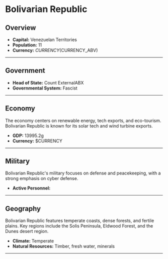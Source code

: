 # Bolivarian Republic

## Overview

- **Capital:** Venezuelan Territories
- **Population:** 11
- **Currency:** $CURRENCY ($CURRENCY_ABV)

---

## Government

- **Head of State:** Count ExternalABX
- **Governmental System:** Fascist

---

## Economy
The economy centers on renewable energy, tech exports, and eco-tourism. Bolivarian Republic is known for its solar tech and wind turbine exports.

- **GDP:** 13995.2g
- **Currency:** $CURRENCY

---

## Military
Bolivarian Republic's military focuses on defense and peacekeeping, with a strong emphasis on cyber defense.

- **Active Personnel:** 

---

## Geography
Bolivarian Republic features temperate coasts, dense forests, and fertile plains. Key regions include the Solis Peninsula, Eldwood Forest, and the Dunes desert region.

- **Climate:** Temperate
- **Natural Resources:** Timber, fresh water, minerals

---